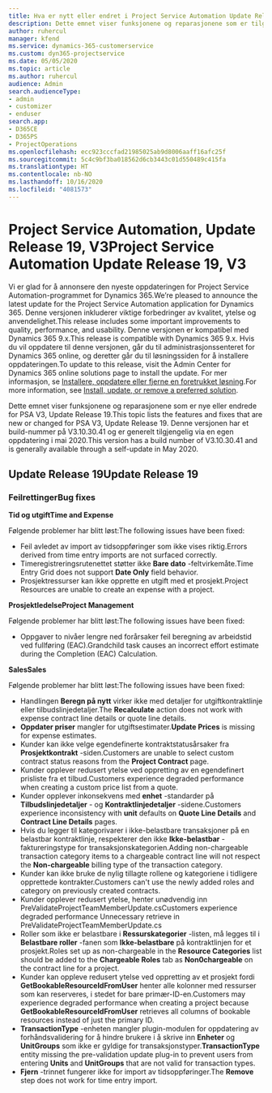 ```yaml
---
title: Hva er nytt eller endret i Project Service Automation Update Release 19, V3
description: Dette emnet viser funksjonene og reparasjonene som er tilgjengelig i Project Service Automation Update Release 19, V3.
author: ruhercul
manager: kfend
ms.service: dynamics-365-customerservice
ms.custom: dyn365-projectservice
ms.date: 05/05/2020
ms.topic: article
ms.author: ruhercul
audience: Admin
search.audienceType:
- admin
- customizer
- enduser
search.app:
- D365CE
- D365PS
- ProjectOperations
ms.openlocfilehash: ecc923cccfad21985025ab9d8006aaff16afc25f
ms.sourcegitcommit: 5c4c9bf3ba018562d6cb3443c01d550489c415fa
ms.translationtype: HT
ms.contentlocale: nb-NO
ms.lasthandoff: 10/16/2020
ms.locfileid: "4081573"
---
```

# <a name="project-service-automation-update-release-19-v3"></a><span data-ttu-id="5ebb7-103">Project Service Automation, Update Release 19, V3</span><span class="sxs-lookup"><span data-stu-id="5ebb7-103">Project Service Automation Update Release 19, V3</span></span>

<span data-ttu-id="5ebb7-104">Vi er glad for å annonsere den nyeste oppdateringen for Project Service Automation-programmet for Dynamics 365.</span><span class="sxs-lookup"><span data-stu-id="5ebb7-104">We’re pleased to announce the latest update for the Project Service Automation application for Dynamics 365.</span></span> <span data-ttu-id="5ebb7-105">Denne versjonen inkluderer viktige forbedringer av kvalitet, ytelse og anvendelighet.</span><span class="sxs-lookup"><span data-stu-id="5ebb7-105">This release includes some important improvements to quality, performance, and usability.</span></span> <span data-ttu-id="5ebb7-106">Denne versjonen er kompatibel med Dynamics 365 9.x.</span><span class="sxs-lookup"><span data-stu-id="5ebb7-106">This release is compatible with Dynamics 365 9.x.</span></span> <span data-ttu-id="5ebb7-107">Hvis du vil oppdatere til denne versjonen, går du til administrasjonssenteret for Dynamics 365 online, og deretter går du til løsningssiden for å installere oppdateringen.</span><span class="sxs-lookup"><span data-stu-id="5ebb7-107">To update to this release, visit the Admin Center for Dynamics 365 online solutions page to install the update.</span></span> <span data-ttu-id="5ebb7-108">For mer informasjon, se [Installere, oppdatere eller fjerne en foretrukket løsning](https://docs.microsoft.com/power-platform/admin/install-remove-preferred-solution).</span><span class="sxs-lookup"><span data-stu-id="5ebb7-108">For more information, see [Install, update, or remove a preferred solution](https://docs.microsoft.com/power-platform/admin/install-remove-preferred-solution).</span></span>

<span data-ttu-id="5ebb7-109">Dette emnet viser funksjonene og reparasjonene som er nye eller endrede for PSA V3, Update Release 19.</span><span class="sxs-lookup"><span data-stu-id="5ebb7-109">This topic lists the features and fixes that are new or changed for PSA V3, Update Release 19.</span></span> <span data-ttu-id="5ebb7-110">Denne versjonen har et build-nummer på V3.10.30.41 og er generelt tilgjengelig via en egen oppdatering i mai 2020.</span><span class="sxs-lookup"><span data-stu-id="5ebb7-110">This version has a build number of V3.10.30.41 and is generally available through a self-update in May 2020.</span></span>

## <a name="update-release-19"></a><span data-ttu-id="5ebb7-111">Update Release 19</span><span class="sxs-lookup"><span data-stu-id="5ebb7-111">Update Release 19</span></span>

### <a name="bug-fixes"></a><span data-ttu-id="5ebb7-112">Feilrettinger</span><span class="sxs-lookup"><span data-stu-id="5ebb7-112">Bug fixes</span></span>

<span data-ttu-id="5ebb7-113">**Tid og utgift**</span><span class="sxs-lookup"><span data-stu-id="5ebb7-113">**Time and Expense**</span></span>

<span data-ttu-id="5ebb7-114">Følgende problemer har blitt løst:</span><span class="sxs-lookup"><span data-stu-id="5ebb7-114">The following issues have been fixed:</span></span> 

- <span data-ttu-id="5ebb7-115">Feil avledet av import av tidsoppføringer som ikke vises riktig.</span><span class="sxs-lookup"><span data-stu-id="5ebb7-115">Errors derived from time entry imports are not surfaced correctly.</span></span>
- <span data-ttu-id="5ebb7-116">Timeregistreringsrutenettet støtter ikke **Bare dato** -feltvirkemåte.</span><span class="sxs-lookup"><span data-stu-id="5ebb7-116">Time Entry Grid does not support **Date Only** field behavior.</span></span>
- <span data-ttu-id="5ebb7-117">Prosjektressurser kan ikke opprette en utgift med et prosjekt.</span><span class="sxs-lookup"><span data-stu-id="5ebb7-117">Project Resources are unable to create an expense with a project.</span></span>

<span data-ttu-id="5ebb7-118">**Prosjektledelse**</span><span class="sxs-lookup"><span data-stu-id="5ebb7-118">**Project Management**</span></span>

<span data-ttu-id="5ebb7-119">Følgende problemer har blitt løst:</span><span class="sxs-lookup"><span data-stu-id="5ebb7-119">The following issues have been fixed:</span></span> 

-  <span data-ttu-id="5ebb7-120">Oppgaver to nivåer lengre ned forårsaker feil beregning av arbeidstid ved fullføring (EAC).</span><span class="sxs-lookup"><span data-stu-id="5ebb7-120">Grandchild task causes an incorrect effort estimate during the Completion (EAC) Calculation.</span></span>

<span data-ttu-id="5ebb7-121">**Sales**</span><span class="sxs-lookup"><span data-stu-id="5ebb7-121">**Sales**</span></span>

<span data-ttu-id="5ebb7-122">Følgende problemer har blitt løst:</span><span class="sxs-lookup"><span data-stu-id="5ebb7-122">The following issues have been fixed:</span></span> 

- <span data-ttu-id="5ebb7-123">Handlingen **Beregn på nytt** virker ikke med detaljer for utgiftkontraktlinje eller tilbudslinjedetaljer.</span><span class="sxs-lookup"><span data-stu-id="5ebb7-123">The **Recalculate** action does not work with expense contract line details or quote line details.</span></span>
- <span data-ttu-id="5ebb7-124">**Oppdater priser** mangler for utgiftsestimater.</span><span class="sxs-lookup"><span data-stu-id="5ebb7-124">**Update Prices** is missing for expense estimates.</span></span>
-  <span data-ttu-id="5ebb7-125">Kunder kan ikke velge egendefinerte kontraktstatusårsaker fra **Prosjektkontrakt** -siden.</span><span class="sxs-lookup"><span data-stu-id="5ebb7-125">Customers are unable to select custom contract status reasons from the **Project Contract** page.</span></span>
- <span data-ttu-id="5ebb7-126">Kunder opplever redusert ytelse ved oppretting av en egendefinert prisliste fra et tilbud.</span><span class="sxs-lookup"><span data-stu-id="5ebb7-126">Customers experience degraded performance when creating a custom price list from a quote.</span></span>
- <span data-ttu-id="5ebb7-127">Kunder opplever inkonsekvens med **enhet** -standarder på **Tilbudslinjedetaljer** - og **Kontraktlinjedetaljer** -sidene.</span><span class="sxs-lookup"><span data-stu-id="5ebb7-127">Customers experience inconsistency with **unit** defaults on **Quote Line Details** and **Contract Line Details** pages.</span></span>
- <span data-ttu-id="5ebb7-128">Hvis du legger til kategorivarer i ikke-belastbare transaksjoner på en belastbar kontraktlinje, respekterer den ikke **Ikke-belastbar** -faktureringstype for transaksjonskategorien.</span><span class="sxs-lookup"><span data-stu-id="5ebb7-128">Adding non-chargeable transaction category items to a chargeable contract line will not respect the **Non-chargeable** billing type of the transaction category.</span></span>
- <span data-ttu-id="5ebb7-129">Kunder kan ikke bruke de nylig tillagte rollene og kategoriene i tidligere opprettede kontrakter.</span><span class="sxs-lookup"><span data-stu-id="5ebb7-129">Customers can't use the newly added roles and category on previously created contracts.</span></span>
- <span data-ttu-id="5ebb7-130">Kunder opplever redusert ytelse, henter unødvendig inn PreValidateProjectTeamMemberUpdate.cs</span><span class="sxs-lookup"><span data-stu-id="5ebb7-130">Customers experience degraded performance Unnecessary retrieve in PreValidateProjectTeamMemberUpdate.cs</span></span>
- <span data-ttu-id="5ebb7-131">Roller som ikke er belastbare i **Ressurskategorier** -listen, må legges til i **Belastbare roller** -fanen som **Ikke-belastbare** på kontraktlinjen for et prosjekt.</span><span class="sxs-lookup"><span data-stu-id="5ebb7-131">Roles set up as non-chargeable in the **Resource Categories** list should be added to the **Chargeable Roles** tab as **Non0chargeable** on the contract line for a project.</span></span>
- <span data-ttu-id="5ebb7-132">Kunder kan oppleve redusert ytelse ved oppretting av et prosjekt fordi **GetBookableResourceIdFromUser** henter alle kolonner med ressurser som kan reserveres, i stedet for bare primær-ID-en.</span><span class="sxs-lookup"><span data-stu-id="5ebb7-132">Customers may experience degraded performance when creating a project because **GetBookableResourceIdFromUser** retrieves all columns of bookable resources instead of just the primary ID.</span></span>
- <span data-ttu-id="5ebb7-133">**TransactionType** -enheten mangler plugin-modulen for oppdatering av forhåndsvalidering for å hindre brukere i å skrive inn **Enheter** og **UnitGroups** som ikke er gyldige for transaksjonstyper.</span><span class="sxs-lookup"><span data-stu-id="5ebb7-133">**TransactionType** entity missing the pre-validation update plug-in to prevent users from entering **Units** and **UnitGroups** that are not valid for transaction types.</span></span>
- <span data-ttu-id="5ebb7-134">**Fjern** -trinnet fungerer ikke for import av tidsoppføringer.</span><span class="sxs-lookup"><span data-stu-id="5ebb7-134">The **Remove** step does not work for time entry import.</span></span>
